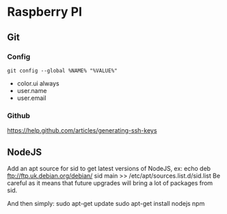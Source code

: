 # Raspberry PI


## Git

### Config

    git config --global %NAME% "%VALUE%"

* color.ui always
* user.name
* user.email

### Github

<https://help.github.com/articles/generating-ssh-keys>

## NodeJS

Add an apt source for sid to get latest versions of NodeJS, ex:
    echo deb ftp://ftp.uk.debian.org/debian/ sid main >> /etc/apt/sources.list.d/sid.list
Be careful as it means that future upgrades will bring a lot of packages from sid.

And then simply:
    sudo apt-get update
    sudo apt-get install nodejs npm

